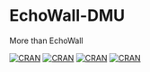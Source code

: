 # EchoWall-DMU
More than EchoWall

[![CRAN](https://img.shields.io/badge/release-v2.0.0-ff69b4.svg)]()
[![CRAN](https://img.shields.io/badge/node-v10.10.0-brightgreen.svg)]()
[![CRAN](https://img.shields.io/badge/Data-DMU----echo-66ccff.svg)](http://oa.dlmu.edu.cn/echoWall/listEchoWall.do)
[![CRAN](https://img.shields.io/cran/l/devtools.svg)](https://github.com/REDMedis/EchoWall-DMU/blob/master/LICENSE)


